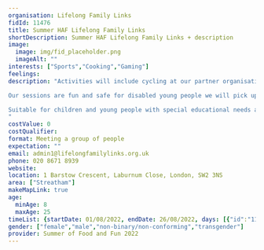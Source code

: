 ```yaml
---
organisation: Lifelong Family Links
fidId: 11476
title: Summer HAF Lifelong Family Links
shortDescription: Summer HAF Lifelong Family Links + description
image:
  image: img/fid_placeholder.png
  imageAlt: ""
interests: ["Sports","Cooking","Gaming"]
feelings:
description: "Activities will include cycling at our partner organisation Wheels for Well-being, bowling, swimming, football, gym work, boating at Crystal Palace Boating Lake and adventure playground sessions at Willington Road. We will also offer fruit picking sessions and visits to Godstone Farm where participants will be encouraged to interact with the animals. In addition to our trained play staff, we will be using trained disability sports coaches from Active Living, Disability Sport Coach and Lambeth Sport.

Our sessions are fun and safe for disabled young people we will pick up and drop off young people.We will also offer practical cooking and baking sessions. In addition, we will lead and encourage discussions on healthy lifestyles. In recognition of the importance of healthy eating to SEND young people in particular, we will also offer advice to participants’ parents/carers on providing nutritious and low-cost food.

Suitable for children and young people with special educational needs and disabilities.
"
costValue: 0
costQualifier: 
format: Meeting a group of people
expectation: ""
email: admin1@lifelongfamilylinks.org.uk
phone: 020 8671 8939
website: 
location: 1 Barstow Crescent, Laburnum Close, London, SW2 3NS
area: ["Streatham"]
makeMapLink: true
age:
  minAge: 8
  maxAge: 25
timeList: {startDate: 01/08/2022, endDate: 26/08/2022, days: [{"id":"11476","fis_provider_name":"Summer HAF Lifelong Family Links","day":"Monday","start_time":"10:00 AM","end_time":"3:00 PM"},{"id":"11476","fis_provider_name":"Summer HAF Lifelong Family Links","day":"Tuesday","start_time":"10:00 AM","end_time":"3:00 PM"},{"id":"11476","fis_provider_name":"Summer HAF Lifelong Family Links","day":"Wednesday","start_time":"10:00 AM","end_time":"3:00 PM"},{"id":"11476","fis_provider_name":"Summer HAF Lifelong Family Links","day":"Thursday","start_time":"10:00 AM","end_time":"3:00 PM"}] }
gender: ["female","male","non-binary/non-conforming","transgender"]
provider: Summer of Food and Fun 2022
---
```


